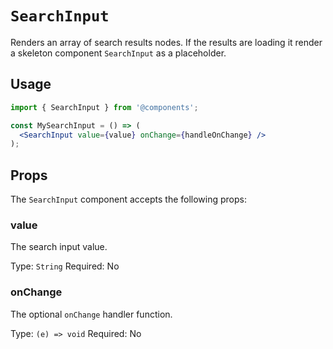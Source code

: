 # `SearchInput`

Renders an array of search results nodes. If the results are loading it render a skeleton component `SearchInput` as a placeholder.

## Usage

```jsx
import { SearchInput } from '@components';

const MySearchInput = () => (
  <SearchInput value={value} onChange={handleOnChange} />
);
```

## Props

The `SearchInput` component accepts the following props:

### value

The search input value.

Type: `String`
Required: No

### onChange

The optional `onChange` handler function.

Type: `(e) => void`
Required: No
